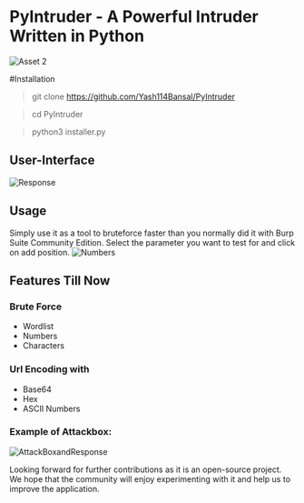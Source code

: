# PyIntruder - A Powerful Intruder Written in Python
![Asset 2](https://user-images.githubusercontent.com/52795867/141934444-230c8d6e-aee6-4471-883a-2165642e0bbf.png)

#Installation
>git clone https://github.com/Yash114Bansal/PyIntruder

>cd PyIntruder

>python3 installer.py

## User-Interface
![Response](https://user-images.githubusercontent.com/52795867/141939748-798b33fc-e812-4ded-937b-a8aad3e1fdd0.png)

## Usage
Simply use it as a tool to bruteforce faster than you normally did it with Burp Suite Community Edition.
Select the parameter you want to test for and click on add position.
![Numbers](https://user-images.githubusercontent.com/52795867/141938981-c4336845-9d38-4045-838d-995a49861374.png)


## Features Till Now
### Brute Force
- Wordlist
- Numbers
- Characters 

### Url Encoding with
- Base64
- Hex
- ASCII Numbers

### Example of Attackbox:
![AttackBoxandResponse](https://user-images.githubusercontent.com/52795867/141939005-875fa1e7-0e5c-4dd8-87af-4b1490f2036a.png)


Looking forward for further contributions as it is an open-source project. We hope that the community will enjoy experimenting with it and help us to improve the application.


